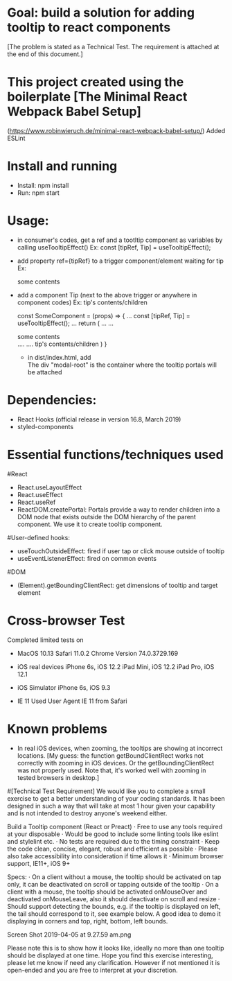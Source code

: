 # Goal: build a solution for adding tooltip to react components
[The problem is stated as a Technical Test. The requirement is attached at the end of this document.]

# This project created using the boilerplate [The Minimal React Webpack Babel Setup]
(https://www.robinwieruch.de/minimal-react-webpack-babel-setup/)
Added ESLint

# Install and running
- Install: npm install
- Run: npm start

# Usage:
- in consumer's codes, get a ref and a tootltip component as variables 
  by calling useTooltipEffect()
  Ex: const [tipRef, Tip] = useTooltipEffect();

- add property ref={tipRef} to a trigger component/element waiting for tip
  Ex: <div ref={tipRef}>some contents</div>

- add a component Tip (next to the above trigger or anywhere in component codes)
  Ex: <Tip>tip's contents/children</Tip>

  const SomeComponent = (props) => {
    ...
    const [tipRef, Tip] = useTooltipEffect();
    ...
    return (
      ...
      ...
      <div ref={tipRef}>some contents</div>
      ....
      ....
      <Tip>tip's contents/children</Tip>
    )
  }

  - in dist/index.html, add
      <div id="modal-root"></div>
    The div "modal-root" is the container where the tooltip portals will be attached


# Dependencies:
- React Hooks (official release in version 16.8, March 2019)
- styled-components

# Essential functions/techniques used
#React
- React.useLayoutEffect
- React.useEffect
- React.useRef
- ReactDOM.createPortal: Portals provide a way to render children into a DOM node that exists outside the DOM hierarchy of the parent component. We use it to create tooltip component.

#User-defined hooks:
- useTouchOutsideEffect: fired if user tap or click mouse outside of tooltip
- useEventListenerEffect: fired on common events

#DOM
- (Element).getBoundingClientRect: get dimensions of tooltip and target element

# Cross-browser Test
Completed limited tests on
- MacOS 10.13
Safari 11.0.2
Chrome Version 74.0.3729.169

- iOS real devices
iPhone 6s, iOS 12.2
iPad Mini, iOS 12.2
iPad Pro, iOS 12.1

- iOS Simulator
iPhone 6s, iOS 9.3

- IE 11
Used User Agent IE 11 from Safari

# Known problems
- In real iOS devices, when zooming, the tooltips are showing at incorrect locations.
[My guess: the function getBoundClientRect works not correctly with zooming in iOS devices.
Or the getBoundingClientRect was not properly used.
Note that, it's worked well with zooming in tested browsers in desktop.]


#[Technical Test Requirement]
We would like you to complete a small exercise to get a better understanding of your coding standards. It has been designed in such a way that will take at most 1 hour given your capability and is not intended to destroy anyone's weekend either. 

Build a Tooltip component (React or Preact)
·  Free to use any tools required at your disposable
·  Would be good to include some linting tools like eslint and stylelint etc.
·  No tests are required due to the timing constraint
·  Keep the code clean, concise, elegant, robust and efficient as possible
·  Please also take accessibility into consideration if time allows it
·  Minimum browser support, IE11+, iOS 9+

Specs:
·  On a client without a mouse, the tooltip should be activated on tap only, it can be deactivated on scroll or tapping outside of the tooltip
·  On a client with a mouse, the tooltip should be activated onMouseOver and deactivated onMouseLeave, also it should deactivate on scroll and resize
·  Should support detecting the bounds, e.g. if the tooltip is displayed on left, the tail should correspond to it, see example below. A good idea to demo it displaying in corners and top, right, bottom, left bounds.

Screen Shot 2019-04-05 at 9.27.59 am.png

Please note this is to show how it looks like, ideally no more than one tooltip should be displayed at one time. 
Hope you find this exercise interesting, please let me know if need any clarification. However if not mentioned it is open-ended and you are free to interpret at your discretion.
